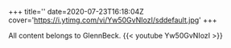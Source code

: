 +++
title=''
date=2020-07-23T16:18:04Z
cover='https://i.ytimg.com/vi/Yw50GvNIozI/sddefault.jpg'
+++

All content belongs to GlennBeck.
{{< youtube Yw50GvNIozI >}}
